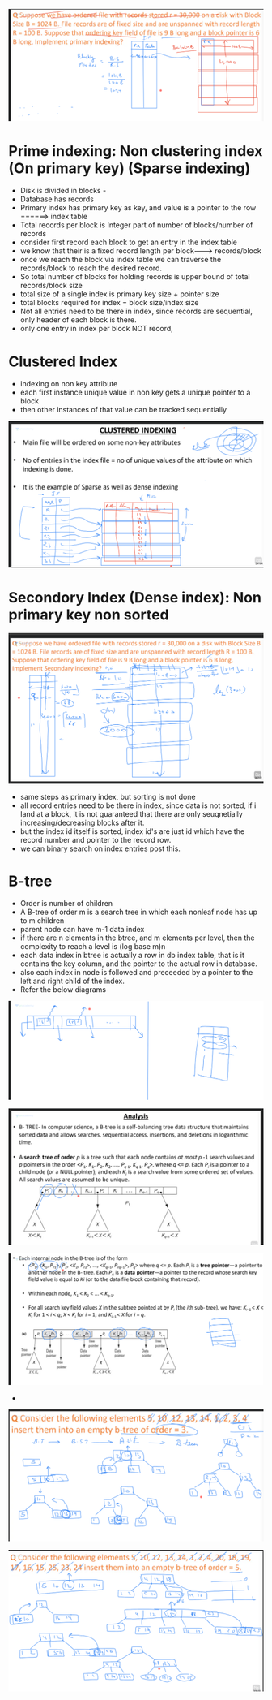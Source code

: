 ![Alt text](image-182.png)


# Prime indexing: Non clustering index (On primary key) (Sparse indexing)
- Disk is divided in blocks -
- Database has records
- Primary index has primary key as key, and value is a pointer to the row ======> index table
- Total records per block is Integer part of number of blocks/number of records
- consider first record each block to get an entry in the index table
- we know that their is a fixed record length per block---> records/block
- once we reach the block via index table we can traverse the records/block to reach the desired record.
- So total number of blocks for holding records is upper bound of total records/block size 
- total size of a single index is primary key size + pointer size
- total blocks required for index = block size/index size
- Not all entries need to be there in index, since records are sequential, only header of each block is there.
- only one entry in index per block NOT record,


# Clustered Index
- indexing on non key attribute
- each first instance unique value in non key gets a unique pointer to a block
- then other instances of that value can be tracked sequentially

![Alt text](image-183.png)


# Secondory Index (Dense index): Non primary key non sorted

![Alt text](image-185.png)

- same steps as primary index, but sorting is not done
- all record entries need to be there in index, since data is not sorted, if i land at a block, it is not guaranteed that there are only seuqnetially increasing/decreasing blocks after it.
- but the index id itself is sorted, index id's are just id which have the record number and pointer to the record row.
- we can binary search on index entries post this.


# B-tree
- Order is number of children
- A B-tree of order m is a search tree in which each nonleaf node has up to m children
- parent node can have m-1 data index
- if there are n elements in the btree, and m elements per level, then the complexity to reach a level is (log base m)n
- each data index in btree is actually a row in db index table, that is it contains the key column, and the pointer to the actual row in database.
- also each index in node is followed and preceeded by a pointer to the left and right child of the index.
- Refer the below diagrams

![Alt text](image-191.png)

![Alt text](image-192.png)

![Alt text](image-193.png)

- 


![Alt text](image-187.png)

![Alt text](image-188.png)